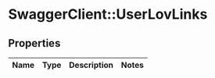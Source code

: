 # SwaggerClient::UserLovLinks

## Properties
Name | Type | Description | Notes
------------ | ------------- | ------------- | -------------


